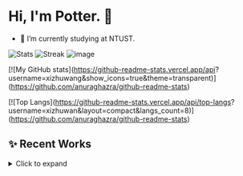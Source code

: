 <!-- banner -->
# Hi, I'm Potter. 👋
- 🔭 I’m currently studying at NTUST.
  
![Stats](https://github-readme-stats.vercel.app/api?username=xizhuwang&show_icons=true)
![Streak](https://github-readme-streak-stats.herokuapp.com/?user=xizhuwang)
![image](https://github.com/user-attachments/assets/2314fc08-044a-4d78-ace4-91ec6da2475d)

<!-- 基本統計卡片 -->
[![My GitHub stats](https://github-readme-stats.vercel.app/api?
    username=xizhuwang&show_icons=true&theme=transparent)]
(https://github.com/anuraghazra/github-readme-stats)

<!-- 最常用語言圓餅/條形圖（layout 可改 compact, pie, donut…） -->
[![Top Langs](https://github-readme-stats.vercel.app/api/top-langs?
    username=xizhuwan&layout=compact&langs_count=8)]
(https://github.com/anuraghazra/github-readme-stats)

## ✨ Recent Works
<details><summary>Click to expand</summary>

- 🔭 I’m currently studying at NTUST.  
- 🌱 I’m learning Embedded System and  Digital Design.
- 📫 How to reach me: <m11307409@mail.ntust.edu.tw>

</details>
